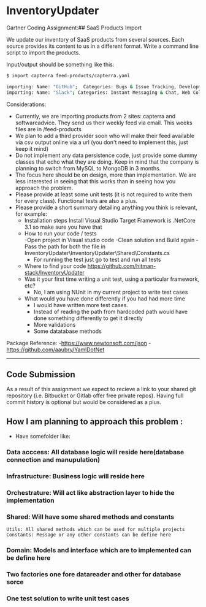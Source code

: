 # InventoryUpdater
Gartner Coding Assignment:## SaaS Products Import

We update our inventory of SaaS products from several sources.  Each source provides its content to us in a different format.  Write a command line script to import the products.

Input/output should be something like this:
 
````bash
$ import capterra feed-products/capterra.yaml

importing: Name: "GitHub";  Categories: Bugs & Issue Tracking, Development Tools; Twitter: @github
importing: Name: "Slack"; Categories: Instant Messaging & Chat, Web Collaboration, Productivity; Twitter: @slackhq
````

Considerations:
- Currently, we are importing products from 2 sites: capterra and softwareadvice.  They send us their weekly feed via email.  This weeks files are in /feed-products
- We plan to add a third provider soon who will make their feed available via csv output online via a url (you don't need to implement this, just keep it mind)
- Do not implement any data persistence code, just provide some dummy classes that echo what they are doing.  Keep in mind that the company is planning to switch from MySQL to MongoDB in 3 months.
- The focus here should be on design, more than implementation.  We are less interested in seeing that this works than in seeing how you approach the problem.
- Please provide at least some unit tests (it is not required to write them for every class). Functional tests are also a plus.
- Please provide a short summary detailing anything you think is relevant, for example:
  - Installation steps
  	Install Visual Studio
	Target Framework is .NetCore 3.1 so make sure you have that	
  - How to run your code / tests  
  	-Open project in Visual studio code 
  	-Clean solution and Build again
  	-Pass the path for both the file in InventoryUpdater\InventoryUpdater\Shared\Constants.cs
 	- For running the test just go to test and run all tests
  - Where to find your code
  	https://github.com/hitman-stack/InventoryUpdater
  - Was it your first time writing a unit test, using a particular framework, etc?
  	- No, I am using NUnit in my current project to write test cases
  - What would you have done differently if you had had more time
  	- I would have written more test cases.
	- Instead of reading the path from hardcoded path would have done something differently to get it directly
	- More validations 
	- Some datatabase methods
	
Package Reference: 
	-https://www.newtonsoft.com/json
	-https://github.com/aaubry/YamlDotNet
 
* * * 

## Code Submission

As a result of this assignment we expect to recieve a link to your shared git repository (i.e. Bitbucket or Gitlab offer free private repos).
Having full commit history is optional but would be considered as a plus.


## How I am planning to approach this problem :
- Have somefolder like:
### Data acccess: All database logic will reside here(database connection and manupulation)
### Infrastructure: Business logic will reside here 
### Orchestrature: Will act like abstraction layer to hide the implementation
### Shared: Will have some shared methods and constants
	Utils: All shared methods which can be used for multiple projects
	Constants: Message or any other constants can be define here
### Domain: Models and interface which are to implemented can be define here
### Two factories one fore datareader and other for database sorce
### One test solution to write unit test cases
